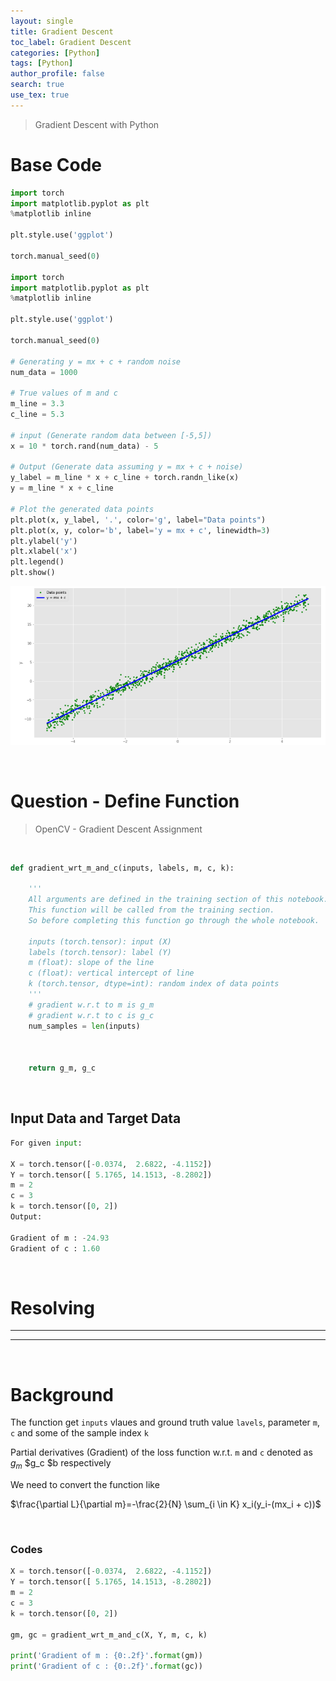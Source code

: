 ```yaml
---
layout: single
title: Gradient Descent
toc_label: Gradient Descent
categories: [Python]
tags: [Python]
author_profile: false
search: true
use_tex: true
---
```


> Gradient Descent with Python

# Base Code

```python
import torch
import matplotlib.pyplot as plt
%matplotlib inline

plt.style.use('ggplot')

torch.manual_seed(0)

import torch
import matplotlib.pyplot as plt
%matplotlib inline

plt.style.use('ggplot')

torch.manual_seed(0)

# Generating y = mx + c + random noise
num_data = 1000

# True values of m and c
m_line = 3.3
c_line = 5.3

# input (Generate random data between [-5,5])
x = 10 * torch.rand(num_data) - 5

# Output (Generate data assuming y = mx + c + noise)
y_label = m_line * x + c_line + torch.randn_like(x)
y = m_line * x + c_line

# Plot the generated data points 
plt.plot(x, y_label, '.', color='g', label="Data points")
plt.plot(x, y, color='b', label='y = mx + c', linewidth=3)
plt.ylabel('y')
plt.xlabel('x')
plt.legend()
plt.show()
```

![Gradient Descent](/assets/images/post_images/Machine_Learning/Gradient_Descent_1.png)


<br>

# Question - Define Function

> OpenCV - Gradient Descent Assignment

<br>

```python
def gradient_wrt_m_and_c(inputs, labels, m, c, k):
    
    '''
    All arguments are defined in the training section of this notebook. 
    This function will be called from the training section.  
    So before completing this function go through the whole notebook.
    
    inputs (torch.tensor): input (X)
    labels (torch.tensor): label (Y)
    m (float): slope of the line
    c (float): vertical intercept of line
    k (torch.tensor, dtype=int): random index of data points
    '''
    # gradient w.r.t to m is g_m 
    # gradient w.r.t to c is g_c
    num_samples = len(inputs)

    
    
    return g_m, g_c
```


<br>

## Input Data and Target Data

```python
For given input:

X = torch.tensor([-0.0374,  2.6822, -4.1152])
Y = torch.tensor([ 5.1765, 14.1513, -8.2802])
m = 2
c = 3
k = torch.tensor([0, 2])
Output:

Gradient of m : -24.93
Gradient of c : 1.60
```

<br>

# Resolving

---

---

<br>


# Background

The function get `inputs` vlaues and ground truth value `lavels`, parameter `m`, `c` and some of the sample index `k`

Partial derivatives (Gradient) of the loss function w.r.t. `m` and `c` denoted as $g_m$ $g_c $b respectively







We need to convert the function like 

$\frac{\partial L}{\partial m}=-\frac{2}{N} \sum_{i \in K} x_i(y_i-(mx_i + c))$




<br>

### Codes

```python
X = torch.tensor([-0.0374,  2.6822, -4.1152])
Y = torch.tensor([ 5.1765, 14.1513, -8.2802])
m = 2
c = 3
k = torch.tensor([0, 2])

gm, gc = gradient_wrt_m_and_c(X, Y, m, c, k)

print('Gradient of m : {0:.2f}'.format(gm))
print('Gradient of c : {0:.2f}'.format(gc))  
```

<br>










